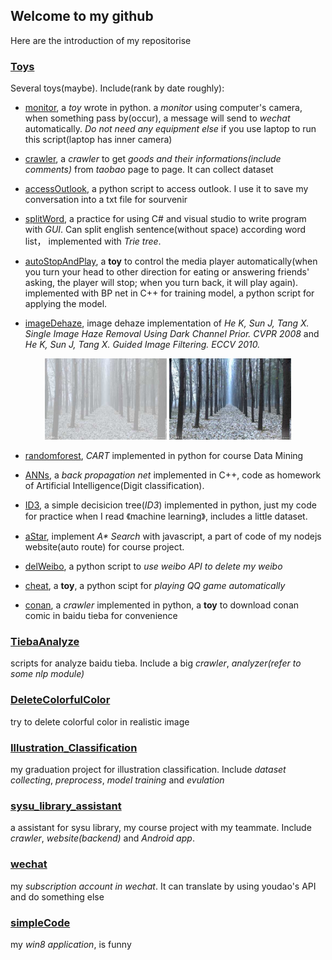 ## Welcome to my github
Here are the introduction of my repositorise

### [Toys](https://github.com/yizhikong/Toys)
Several toys(maybe). Include(rank by date roughly):

- [monitor](https://github.com/yizhikong/Toys/blob/master/monitor.py), a *toy* wrote in python. a _monitor_ using computer's camera, when something pass by(occur), a message will send to _wechat_ automatically. _Do not need any equipment else_ if you use laptop to run this script(laptop has inner camera)

- [crawler](https://github.com/yizhikong/Toys/blob/master/crawler.py), a _crawler_ to get _goods and their informations(include comments)_ from _taobao_ page to page. It can collect dataset

- [accessOutlook](https://github.com/yizhikong/Toys/blob/master/accessOutlook.py), a python script to access outlook. I use it to save my conversation into a txt file for sourvenir

- [splitWord](https://github.com/yizhikong/Toys/tree/master/splitWord), a practice for using C# and visual studio to write program with _GUI_. Can split english sentence(without space) according word list， implemented with _Trie tree_.

- [autoStopAndPlay](https://github.com/yizhikong/Toys/tree/master/autoStopAndPlay), a **toy** to control the media player automatically(when you turn your head to other direction for eating or answering friends' asking, the player will stop; when you turn back, it will play again). implemented with BP net in C++ for training model, a python script for applying the model.

- [imageDehaze](https://github.com/yizhikong/Toys/blob/master/imageDehaze.py), image dehaze implementation of _He K, Sun J, Tang X. Single Image Haze Removal Using Dark Channel Prior. CVPR 2008_ and _He K, Sun J, Tang X. Guided Image Filtering. ECCV 2010._

<div align="center">
<img padding="0px" src="https://raw.githubusercontent.com/yizhikong/Introduction/master/Assets/haze.jpg" height="130px" style="max-width:100%;">
<img padding="0px" src="https://raw.githubusercontent.com/yizhikong/Introduction/master/Assets/dehaze.jpg" height="130px" style="max-width:100%;">
</div>

- [randomforest](https://github.com/yizhikong/Toys/blob/master/randomforest.py), _CART_ implemented in python for course Data Mining

- [ANNs](https://github.com/yizhikong/Toys/tree/master/ANNs), a _back propagation net_ implemented in C++, code as homework of Artificial Intelligence(Digit classification).

- [ID3](https://github.com/yizhikong/Toys/tree/master/ID3), a simple decisicion tree(_ID3_) implemented in python, just my code for practice when I read 《machine learning》, includes a little dataset.

- [aStar](https://github.com/yizhikong/Toys/blob/master/aStar.js), implement _A\* Search_ with javascript, a part of code of my nodejs website(auto route) for course project.

- [delWeibo](https://github.com/yizhikong/Toys/blob/master/delWeibo.py), a python script to _use weibo API to delete my weibo_

- [cheat](https://github.com/yizhikong/Toys/blob/master/cheat.py), a **toy**, a python scipt for _playing QQ game automatically_

- [conan](https://github.com/yizhikong/Toys/blob/master/conan.py), a _crawler_ implemented in python, a **toy** to download conan comic in baidu tieba for convenience

### [TiebaAnalyze](https://github.com/yizhikong/TiebaAnalyze)
scripts for analyze baidu tieba. Include a big _crawler_, _analyzer(refer to some nlp module)_

### [DeleteColorfulColor](https://github.com/yizhikong/DeleteColorfulColor)
try to delete colorful color in realistic image

### [Illustration_Classification](https://github.com/yizhikong/Illustration_Classification)
my graduation project for illustration classification. Include _dataset collecting_, _preprocess_, _model training_ and _evulation_

### [sysu_library_assistant](https://github.com/yizhikong/sysu_library_assistant)
a assistant for sysu library, my course project with my teammate. Include _crawler_, _website(backend)_ and _Android app_.

### [wechat](https://github.com/yizhikong/wechat)
my _subscription account in wechat_. It can translate by using youdao's API and do something else 

### [simpleCode](https://github.com/yizhikong/simpleCode)
my _win8 application_, is funny


